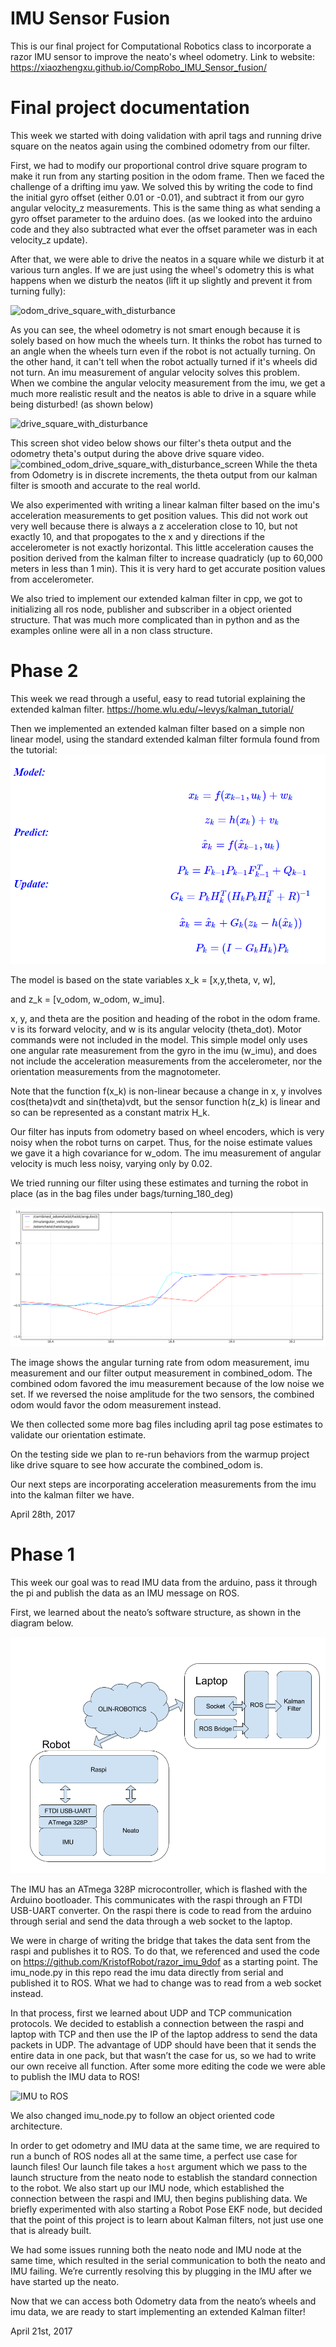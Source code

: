 # IMU Sensor Fusion
This is our final project for Computational Robotics class to incorporate a razor IMU sensor to improve the neato's wheel odometry. 
Link to website:
https://xiaozhengxu.github.io/CompRobo_IMU_Sensor_fusion/

# Final project documentation

This week we started with doing validation with april tags and running drive square on the neatos again using the combined odometry from our filter. 

First, we had to modify our proportional control drive square program to make it run from any starting position in the odom frame. Then we faced the challenge of a drifting imu yaw. We solved this by writing the code to find the initial gyro offset (either 0.01 or -0.01), and subtract it from our gyro angular velocity_z measurements. This is the same thing as what sending a gyro offset parameter to the arduino does. (as we looked into the arduino code and they also subtracted what ever the offset parameter was in each velocity_z update). 

After that, we were able to drive the neatos in a square while we disturb it at various turn angles. 
If we are just using the wheel's odometry this is what happens when we disturb the neatos (lift it up slightly and prevent it from turning fully):

![odom_drive_square_with_disturbance](media/drive_square_with_dist_odom.gif)

As you can see, the wheel odometry is not smart enough because it is solely based on how much the wheels turn. It thinks the robot has turned to an angle when the wheels turn even if the robot is not actually turning. On the other hand, it can't tell when the robot actually turned if it's wheels did not turn. An imu measurement of angular velocity solves this problem. When we combine the angular velocity measurement from the imu, we get a much more realistic result and the neatos is able to drive in a square while being disturbed! (as shown below)

![drive_square_with_disturbance](media/drive_square_with_dist.gif)

This screen shot video below shows our filter's theta output and the odometry theta's output during the above drive square video. 
![combined_odom_drive_square_with_disturbance_screen](media/drive_square_with_disturbance_screen.gif)
While the theta from Odometry is in discrete increments, the theta output from our kalman filter is smooth and accurate to the real world. 

We also experimented with writing a linear kalman filter based on the imu's acceleration measurements to get position values. This did not work out very well because there is always a z acceleration close to 10, but not exactly 10, and that propogates to the x and y directions if the accelerometer is not exactly horizontal. This little acceleration causes the position derived from the kalman filter to increase quadraticly (up to 60,000 meters in less than 1 min). This it is very hard to get accurate position values from accelerometer. 

We also tried to implement our extended kalman filter in cpp, we got to initializing all ros node, publisher and subscriber in a object oriented structure. That was much more complicated than in python and as the examples online were all in a non class structure.


# Phase 2
This week we read through a useful, easy to read tutorial explaining the extended kalman filter. https://home.wlu.edu/~levys/kalman_tutorial/

Then we implemented an extended kalman filter based on a simple non linear model, using the standard extended kalman filter formula found from the tutorial:
![kalman filter model](media/kalman_update_model.PNG)

The model is based on the state variables x_k = [x,y,theta, v, w], 

and z_k = [v_odom, w_odom, w_imu]. 

x, y, and theta are the position and heading of the robot in the odom frame. v is its forward velocity, and w is its angular velocity (theta_dot). Motor commands were not included in the model. 
This simple model only uses one angular rate measurement from the gyro in the imu (w_imu), and does not include the acceleration measurements from the accelerometer, nor the orientation measurements from the magnotometer. 

Note that the function f(x_k) is non-linear because a change in x, y involves cos(theta)*v*dt and sin(theta)*v*dt, but the sensor function h(z_k) is linear and so can be represented as a constant matrix H_k. 

Our filter has inputs from odometry based on wheel encoders, which is very noisy when the robot turns on carpet. Thus, for the noise estimate values we gave it a high covariance for w_odom. The imu measurement of angular velocity is much less noisy, varying only by 0.02. 

We tried running our filter using these estimates and turning the robot in place (as in the bag files under bags/turning_180_deg) 

![kalman filter model](media/simple_filter_combined_odom.png)

The image shows the angular turning rate from odom measurement, imu measurement and our filter output measurement in combined_odom.
The combined odom favored the imu measurement because of the low noise we set. If we reversed the noise amplitude for the two sensors, the combined odom would favor the odom measurement instead. 

We then collected some more bag files including april tag pose estimates to validate our orientation estimate. 

On the testing side we plan to re-run behaviors from the warmup project like drive square to see how accurate the combined_odom is.

Our next steps are incorporating acceleration measurements from the imu into the kalman filter we have.

April 28th, 2017


# Phase 1

This week our goal was to read IMU data from the arduino, pass it through the pi and publish the data as an IMU message on ROS. 

First, we learned about the neato’s software structure, as shown in the diagram below.

![System Diagram](media/system.png)

The IMU has an ATmega 328P microcontroller, which is flashed with the Arduino bootloader. This communicates with the raspi through an FTDI USB-UART converter. On the raspi there is code to read from the arduino through serial and send the data through a web socket to the laptop. 

We were in charge of writing the bridge that takes the data sent from the raspi and publishes it to ROS. To do that, we referenced and used the code on https://github.com/KristofRobot/razor_imu_9dof as a starting point. The imu_node.py in this repo read the imu data directly from serial and published it to ROS. What we had to change was to read from a web socket instead. 

In that process, first we learned about UDP and TCP communication protocols. We decided to establish a connection between the raspi and laptop with TCP and then use the IP of the laptop address to send the data packets in UDP. The advantage of UDP should have been that it sends the entire data in one pack, but that wasn’t the case for us, so we had to write our own receive all function. 
After some more editing the code we were able to publish the IMU data to ROS! 

![IMU to ROS](media/imu_visulization_2.gif)

We also changed imu_node.py to follow an object oriented code architecture. 

In order to get odometry and IMU data at the same time, we are required to run a bunch of ROS nodes all at the same time, a perfect use case for launch files! Our launch file takes a `host` argument which we pass to the launch structure from the neato node to establish the standard connection to the robot. We also start up our IMU node, which established the connection between the raspi and IMU, then begins publishing data. We briefly experimented with also starting a Robot Pose EKF node, but decided that the point of this project is to learn about Kalman filters, not just use one that is already built. 

We had some issues running both the neato node and IMU node at the same time, which resulted in the serial communication to both the neato and IMU failing. We’re currently resolving this by plugging in the IMU after we have started up the neato. 

Now that we can access both Odometry data from the neato’s wheels and imu data, we are ready to start implementing an extended Kalman filter! 

April 21st, 2017
